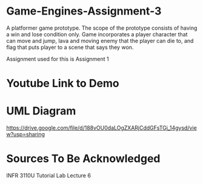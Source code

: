 # Game-Engines-Assignment-3
A platformer game prototype. The scope of the prototype consists of having a win and lose condition only. Game incorporates a player character that can move and jump, lava and moving enemy that the player can die to, and flag that puts player to a scene that says they won.

Assignment used for this is Assignment 1

# Youtube Link to Demo

# UML Diagram
https://drive.google.com/file/d/188vOU0daLOgZXARjCddGFsTGj_14gysd/view?usp=sharing
# Sources To Be Acknowledged
INFR 3110U Tutorial Lab Lecture 6
